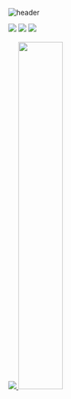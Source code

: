 ![header](https://capsule-render.vercel.app/api?type=waving&color=gradient&height=120&animation=fadeIn&section=footer&text=안녕하세요,이원형입니다)

<!--
**whl0526/whl0526** is a ✨ _special_ ✨ repository because its `README.md` (this file) appears on your GitHub profile.

Here are some ideas to get you started:

- 🔭 I’m currently working on ...
- 🌱 I’m currently learning ...
- 👯 I’m looking to collaborate on ...
- 🤔 I’m looking for help with ...
- 💬 Ask me about ...
- 📫 How to reach me: ...
- 😄 Pronouns: ...
- ⚡ Fun fact: ...
-->

<div>
<img src="https://img.shields.io/badge/Swift-F05138?style=flat-square&logo=Swift&logoColor=white">
<img src="https://img.shields.io/badge/UIKit-2396F3?style=flat-square&logo=UIKit&logoColor=white">
<img src="https://img.shields.io/badge/SwiftUI-000000?style=flat-square&logo=Swift&logoColor=blue">
  </div>
  
  </br>
  <a href="s">
  <img src="https://github-readme-stats.vercel.app/api/top-langs/?username=whl0526&exclude_repo=whl0526.github.io&layout=compact&theme=tokyonight" />
</a>
<a href="s">
  <img src="https://github-readme-stats.vercel.app/api?username=whl0526&theme=whl0526&show_icons=true" width="42%" />
</a>
